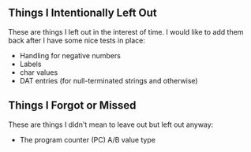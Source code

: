 ## Things I Intentionally Left Out

These are things I left out in the interest of time. I would like to
add them back after I have some nice tests in place:

- Handling for negative numbers
- Labels
- char values
- DAT entries (for null-terminated strings and otherwise)

## Things I Forgot or Missed

These are things I didn't mean to leave out but left out anyway:

- The program counter (PC) A/B value type
